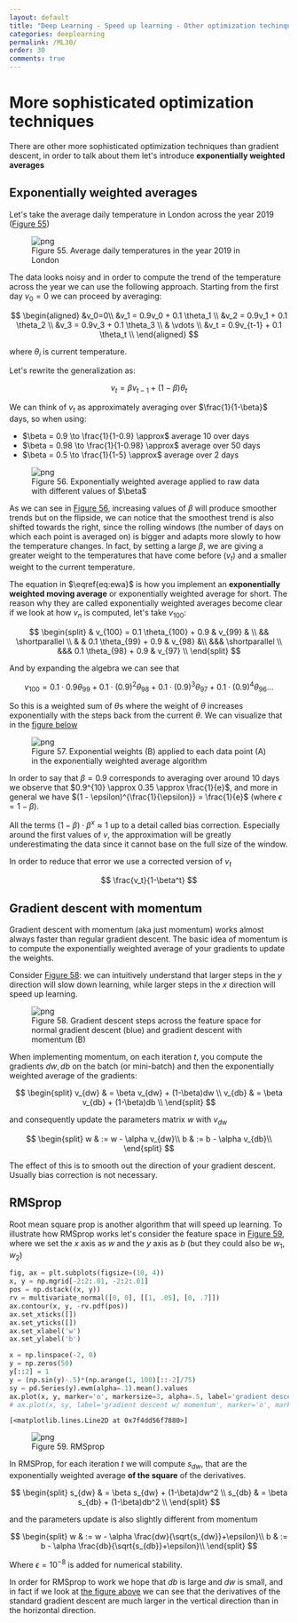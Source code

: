 ```yaml
---
layout: default
title: "Deep Learning - Speed up learning - Other optimization techinques"
categories: deeplearning
permalink: /ML30/
order: 30
comments: true
---
```


# More sophisticated optimization techniques
There are other more sophisticated optimization techniques than gradient descent, in order to talk about them let's introduce **exponentially weighted averages**

## Exponentially weighted averages
Let's take the average daily temperature in London across the year 2019 (<a href="#fig:londtemp">Figure 55</a>)


    

<figure id="fig:londtemp">
    <img src="{{site.baseurl}}/pages/ML-30-DeepLearningSofisticatedOpt_files/ML-30-DeepLearningSofisticatedOpt_2_0.png" alt="png">
    <figcaption>Figure 55. Average daily temperatures in the year 2019 in London</figcaption>
</figure>

The data looks noisy and in order to compute the trend of the temperature across the year we can use the following approach. Starting from the first day $v_0=0$ we can proceed by averaging:

$$
\begin{aligned}
&v_0=0\\
&v_1 = 0.9v_0 + 0.1 \theta_1 \\
&v_2 = 0.9v_1 + 0.1 \theta_2 \\
&v_3 = 0.9v_3 + 0.1 \theta_3 \\
& \vdots \\
&v_t = 0.9v_{t-1} + 0.1 \theta_t \\
\end{aligned}
$$

where $\theta_i$ is current temperature.

Let's rewrite the generalization as:

$$
\begin{equation}
v_t = \beta v_{t-1} + (1-\beta) \theta_t
\end{equation}
\label{eq:ewa} \tag{1}
$$

We can think of $v_t$ as approximately averaging over $\frac{1}{1-\beta}$ days, so when using:

* $\beta = 0.9 \to \frac{1}{1-0.9} \approx$ average 10 over days
* $\beta = 0.98 \to \frac{1}{1-0.98} \approx$ average over 50 days
* $\beta = 0.5 \to \frac{1}{1-5} \approx$ average over 2 days


    

<figure id="fig:ewa">
    <img src="{{site.baseurl}}/pages/ML-30-DeepLearningSofisticatedOpt_files/ML-30-DeepLearningSofisticatedOpt_4_0.png" alt="png">
    <figcaption>Figure 56. Exponentially weighted average applied to raw data with different values of $\beta$</figcaption>
</figure>

As we can see in <a href="#fig:ewa">Figure 56</a>, increasing values of $\beta$ will produce smoother trends but on the flipside, we can notice that the smoothest trend is also shifted towards the right, since the rolling windows (the number of days on which each point is averaged on) is bigger and adapts more slowly to how the temperature changes. In fact, by setting a large $\beta$, we are giving a greater weight to the temperatures that have come before ($v_t$) and a smaller weight to the current temperature.

The equation in $\eqref{eq:ewa}$ is how you implement an **exponentially weighted moving average** or exponentially weighted average for short. The reason why they are called exponentially weighted averages become clear if we look at how $v_n$ is computed, let's take $v_{100}$:

$$
\begin{split}
& v_{100} = 0.1 \theta_{100} + 0.9 & v_{99} & \\
&& \shortparallel \\ &
&  0.1 \theta_{99} + 0.9 & v_{98} &\\
&&& \shortparallel \\
&&&  0.1 \theta_{98} + 0.9 & v_{97} \\
\end{split}
$$

And by expanding the algebra we can see that

$$
v_{100} = 0.1 \cdot 0.9 \theta_{99} + 0.1 \cdot (0.9)^2 \theta_{98} + 0.1 \cdot (0.9)^3 \theta_{97} + 0.1 \cdot (0.9)^4 \theta_{96} \dots
$$

So this is a weighted sum of $\theta$s where the weight of $\theta$ increases exponentially with the steps back from the current $\theta$. We can visualize that in the <a href="fig:ew">figure below</a>


    

<figure id="fig:ew">
    <img src="{{site.baseurl}}/pages/ML-30-DeepLearningSofisticatedOpt_files/ML-30-DeepLearningSofisticatedOpt_7_0.png" alt="png">
    <figcaption>Figure 57. Exponential weights (B) applied to each data point (A) in the exponentially weighted average algorithm</figcaption>
</figure>

In order to say that $\beta = 0.9$ corresponds to averaging over around 10 days we observe that $0.9^{10} \approx 0.35 \approx \frac{1}{e}$, and more in general we have $(1 - \epsilon)^{\frac{1}{\epsilon}} = \frac{1}{e}$ (where $\epsilon = 1-\beta$).

All the terms $(1-\beta) \cdot \beta^x \approx 1$ up to a detail called bias correction. Especially around the first values of $v$, the approximation will be greatly underestimating the data since it cannot base on the full size of the window.

In order to reduce that error we use a corrected version of $v_t$

$$
\frac{v_t}{1-\beta^t}
$$

## Gradient descent with momentum
Gradient descent with momentum (aka just momentum) works almost always faster than regular gradient descent. The basic idea of momentum is to compute the exponentially weighted average of your gradients to update the weights.

Consider <a href="#fig:momentum">Figure 58</a>: we can intuitively understand that larger steps in the $y$ direction will slow down learning, while larger steps in the $x$ direction will speed up learning.  


    

<figure id="fig:momentum">
    <img src="{{site.baseurl}}/pages/ML-30-DeepLearningSofisticatedOpt_files/ML-30-DeepLearningSofisticatedOpt_10_0.png" alt="png">
    <figcaption>Figure 58. Gradient descent steps across the feature space for normal gradient descent (blue) and gradient descent with momentum (B)</figcaption>
</figure>

When implementing momentum, on each iteration $t$, you compute the gradients $dw, db$ on the batch (or mini-batch) and then the exponentially weighted average of the gradients:

$$
\begin{split}
 v_{dw} & = \beta v_{dw} + (1-\beta)dw \\
 v_{db} & = \beta v_{db} + (1-\beta)db \\
\end{split}
$$

and consequently update the parameters matrix $w$ with $v_{dw}$

$$
\begin{split}
w & := w - \alpha v_{dw}\\
b & := b - \alpha v_{db}\\
\end{split}
$$

The effect of this is to smooth out the direction of your gradient descent. Usually bias correction is not necessary.

##  RMSprop
Root mean square prop is another algorithm that will speed up learning. To illustrate how RMSprop works let's consider the feature space in <a href="#fig:rmsprop">Figure 59</a>, where we set the $x$ axis as $w$ and the $y$ axis as $b$ (but they could also be $w_1, w_2$)


```python
fig, ax = plt.subplots(figsize=(10, 4))
x, y = np.mgrid[-2:2:.01, -2:2:.01]
pos = np.dstack((x, y))
rv = multivariate_normal([0, 0], [[1, .05], [0, .7]])
ax.contour(x, y, -rv.pdf(pos))
ax.set_xticks([])
ax.set_yticks([])
ax.set_xlabel('w')
ax.set_ylabel('b')

x = np.linspace(-2, 0)
y = np.zeros(50)
y[::2] = 1
y = (np.sin(y)-.5)*(np.arange(1, 100)[::-2]/75)
sy = pd.Series(y).ewm(alpha=.1).mean().values
ax.plot(x, y, marker='o', markersize=3, alpha=.5, label='gradient descent')
# ax.plot(x, sy, label='gradient descent w/ momentum', marker='o', markersize=3)
```




    [<matplotlib.lines.Line2D at 0x7f4dd56f7880>]




    

<figure id="fig:rmsprop">
    <img src="{{site.baseurl}}/pages/ML-30-DeepLearningSofisticatedOpt_files/ML-30-DeepLearningSofisticatedOpt_13_1.png" alt="png">
    <figcaption>Figure 59. RMSprop</figcaption>
</figure>

In RMSProp, for each iteration $t$ we will compute $s_{dw}$, that are the exponentially weighted average **of the square** of the derivatives.

$$
\begin{split}
 s_{dw} & = \beta s_{dw} + (1-\beta)dw^2 \\
 s_{db} & = \beta s_{db} + (1-\beta)db^2 \\
\end{split}
$$

and the parameters update is also slightly different from momentum

$$
\begin{split}
w & := w - \alpha \frac{dw}{\sqrt{s_{dw}}+\epsilon}\\
b & := b - \alpha \frac{db}{\sqrt{s_{db}}+\epsilon}\\
\end{split}
$$

Where $\epsilon=10^{-8}$ is added for numerical stability.

In order for RMSprop to work we hope that $db$ is large and $dw$ is small, and in fact if we look at <a href="fig:rmsprop">the figure above</a> we can see that the derivatives of the standard gradient descent are much larger in the vertical direction than in the horizontal direction.
